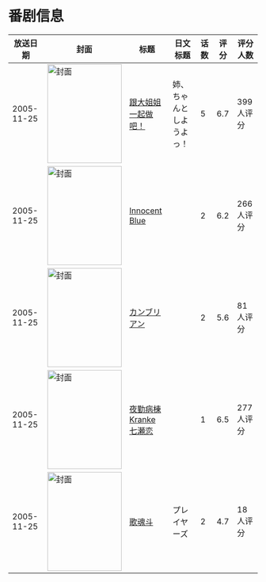 # 番剧信息

|放送日期|封面|标题|日文标题|话数|评分|评分人数|
|---|---|---|---|---|---|---|
|2005-11-25|<img src="/img/no_icon_subject.png" alt="封面" style="width:150px;height:200px;object-fit:cover;">|[跟大姐姐一起做吧！](https://bangumi.tv/subject/53581)|姉、ちゃんとしようよっ！|5|6.7|399人评分|
|2005-11-25|<img src="/img/no_icon_subject.png" alt="封面" style="width:150px;height:200px;object-fit:cover;">|[Innocent Blue](https://bangumi.tv/subject/58163)||2|6.2|266人评分|
|2005-11-25|<img src="/img/no_icon_subject.png" alt="封面" style="width:150px;height:200px;object-fit:cover;">|[カンブリアン](https://bangumi.tv/subject/70256)||2|5.6|81人评分|
|2005-11-25|<img src="/img/no_icon_subject.png" alt="封面" style="width:150px;height:200px;object-fit:cover;">|[夜勤病棟 Kranke 七瀬恋](https://bangumi.tv/subject/74397)||1|6.5|277人评分|
|2005-11-25|<img src="//lain.bgm.tv/pic/cover/c/de/29/74561_fYqWI.jpg" alt="封面" style="width:150px;height:200px;object-fit:cover;">|[歌魂斗](https://bangumi.tv/subject/74561)|プレイヤーズ|2|4.7|18人评分|
